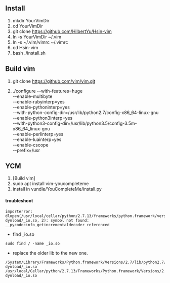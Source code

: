 ## Install ##

1. mkdir YourVimDir
2. cd YourVimDir
3. git clone https://github.com/HilbertYu/Hsin-vim
4. ln -s YourVimDir ~/.vim
5. ln -s ~/.vim/vimrc ~/.vimrc
6. cd Hsin-vim
7. bash ./install.sh


## Build vim ##
1. git clone https://github.com/vim/vim.git

2. ./configure --with-features=huge \
--enable-multibyte \
--enable-rubyinterp=yes \
--enable-pythoninterp=yes \
--with-python-config-dir=/usr/lib/python2.7/config-x86_64-linux-gnu \
--enable-python3interp=yes \
--with-python3-config-dir=/usr/lib/python3.5/config-3.5m-x86_64_linux-gnu \
--enable-perlinterp=yes \
--enable-luainterp=yes \
--enable-cscope \
--prefix=/usr



## YCM ##
1. [Build vim]
2. sudo apt install vim-youcompleteme
3. install in vundle/YouCompleteMe/install.py

#### troubleshoot ####
```
importerror: dlopen(/usr/local/cellar/python/2.7.13/frameworks/python.framework/versions/2.7/lib/python2.7/lib-dynload/_io.so, 2): symbol not found: __pycodecinfo_getincrementaldecoder referenced
```

* find _io.so

```
sudo find / -name _io.so
```
* replace the older lib to the new one.

```
/System/Library/Frameworks/Python.framework/Versions/2.7/lib/python2.7/lib-dynload/_io.so /usr/local/Cellar/python/2.7.13/Frameworks/Python.framework/Versions/2.7/lib/python2.7/lib-dynload/_io.so
```

